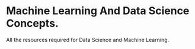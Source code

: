 # Machine Learning And Data Science Concepts.
All the resources required for Data Science and Machine Learning.
